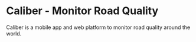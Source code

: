 # Caliber - Monitor Road Quality

Caliber is a mobile app and web platform to monitor road quality around the world.

